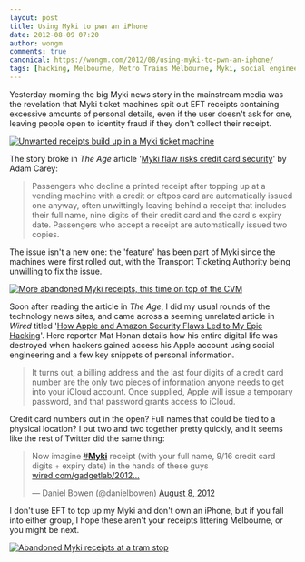 ```yaml
---
layout: post
title: Using Myki to pwn an iPhone
date: 2012-08-09 07:20
author: wongm
comments: true
canonical: https://wongm.com/2012/08/using-myki-to-pwn-an-iphone/
tags: [hacking, Melbourne, Metro Trains Melbourne, Myki, social engineering, Technology, then and now, transport]
---
```

Yesterday morning the big Myki news story in the mainstream media was the revelation that Myki ticket machines spit out EFT receipts containing excessive amounts of personal details, even if the user doesn't ask for one, leaving people open to identity fraud if they don't collect their receipt.

<a href="http://railgallery.wongm.com/myki/E115_3453.jpg.html"><img src="http://railgallery.wongm.com/cache/myki/E115_3453_500.jpg" alt="Unwanted receipts build up in a Myki ticket machine" /></a>

The story broke in <em>The Age</em> article '<a href="http://www.theage.com.au/it-pro/security-it/myki-flaw-risks-credit-card-security-20120807-23s9f.html" target="_blank">Myki flaw risks credit card security</a>' by Adam Carey:

<blockquote>Passengers who decline a printed receipt after topping up at a vending machine with a credit or eftpos card are automatically issued one anyway, often unwittingly leaving behind a receipt that includes their full name, nine digits of their credit card and the card's expiry date. Passengers who accept a receipt are automatically issued two copies.</blockquote>

The issue isn't a new one: the 'feature' has been part of Myki since the machines were first rolled out, with the Transport Ticketing Authority being unwilling to fix the issue.

<a href="http://railgallery.wongm.com/myki/E114_9414.jpg.html"><img src="http://railgallery.wongm.com/cache/myki/E114_9414_500.jpg" alt="More abandoned Myki receipts, this time on top of the CVM" /></a>

Soon after reading the article in <em>The Age</em>, I did my usual rounds of the technology news sites, and came across a seeming unrelated article in <em>Wired</em> titled '<a href="http://www.wired.com/gadgetlab/2012/08/apple-amazon-mat-honan-hacking/" target="_blank">How Apple and Amazon Security Flaws Led to My Epic Hacking</a>'. Here reporter Mat Honan details how his entire digital life was destroyed when hackers gained access his Apple account using social engineering and a few key snippets of personal information.

<blockquote>It turns out, a billing address and the last four digits of a credit card number are the only two pieces of information anyone needs to get into your iCloud account. Once supplied, Apple will issue a temporary password, and that password grants access to iCloud.</blockquote>

Credit card numbers out in the open? Full names that could be tied to a physical location? I put two and two together pretty quickly, and it seems like the rest of Twitter did the same thing:

<blockquote class="twitter-tweet"><p>Now imagine <a href="https://twitter.com/search/?q=%23Myki"><s>#</s><b>Myki</b></a> receipt (with your full name, 9/16 credit card digits + expiry date) in the hands of these guys <a href="http://t.co/hps9rhfU" title="http://www.wired.com/gadgetlab/2012/08/apple-amazon-mat-honan-hacking/all/">wired.com/gadgetlab/2012…</a></p>&mdash; Daniel Bowen (@danielbowen) <a href="https://twitter.com/danielbowen/status/233046182186868737" data-datetime="2012-08-08T03:45:14+00:00">August 8, 2012</a></blockquote>
<script src="//platform.twitter.com/widgets.js" charset="utf-8"></script>

I don't use EFT to top up my Myki and don't own an iPhone, but if you fall into either group, I hope these aren't your receipts littering Melbourne, or you might be next.

<a href="http://railgallery.wongm.com/myki/E114_8890.jpg.html"><img src="http://railgallery.wongm.com/cache/myki/E114_8890_500.jpg" alt="Abandoned Myki receipts at a tram stop" /></a>
